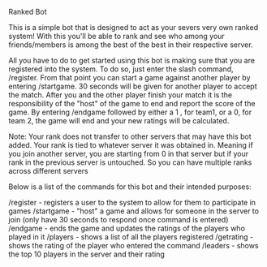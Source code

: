 Ranked Bot

This is a simple bot that is designed to act as your severs very own ranked system! With this you'll be able to rank and see who among your friends/members is among the best of the best in their respective server.

All you have to do to get started using this bot is making sure that you are registered into the system. To do so, just enter the slash command, /register. From that point you can start a game against another player by entering /startgame. 30 seconds will be given for another player to accept the match. After you and the other player finish your match it is the responsibility of the "host" of the game to end and report the score of the game. By entering /endgame followed by either a 1 , for team1, or a 0, for team 2, the game will end and your new ratings will be calculated.

Note: Your rank does not transfer to other servers that may have this bot added. Your rank is tied to whatever server it was obtained in. Meaning if you join another server, you are starting from 0 in that server but if your rank in the previous server is untouched. So you can have multiple ranks across different servers

Below is a list of the commands for this bot and their intended purposes:

/register - registers a user to the system to allow for them to participate in games
/startgame - "host" a game and allows for someone in the server to join (only have 30 seconds to respond once command is entered)
/endgame - ends the game and updates the ratings of the players who played in it
/players - shows a list of all the players registered
/getrating - shows the rating of the player who entered the command
/leaders - shows the top 10 players in the server and their rating
